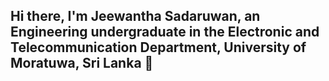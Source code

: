 ## Hi there, I'm Jeewantha Sadaruwan, an Engineering undergraduate in the Electronic and Telecommunication Department, University of Moratuwa, Sri Lanka 👋

<!--
**JeewanthaSadaruwan/JeewanthaSadaruwan** is a ✨ _special_ ✨ repository because its `README.md` (this file) appears on your GitHub profile.



- 🔭 I'm currently a student at the University of Moratuwa, studying in the Department of Electronic and Telecommunication. I’m passionate about the intersection of robotics and machine learning, and I'm eager to contribute my skills to push the boundaries of robotics to new heights in the future.

-->
